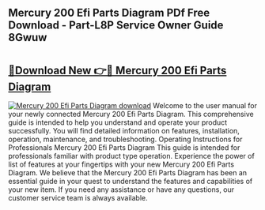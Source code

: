## Mercury 200 Efi Parts Diagram PDf Free Download - Part-L8P Service Owner Guide 8Gwuw

# <h2><a href="http://dfhplan.blite.top/?on=Mercury+200+Efi+Parts+Diagram">🔗Download New 👉🔴 Mercury 200 Efi Parts Diagram</a></h2>

[![Mercury 200 Efi Parts Diagram download](https://i.imgur.com/lujVjoI.png)](http://dfhplan.blite.top/?on=Mercury+200+Efi+Parts+Diagram)
Welcome to the user manual for your newly connected Mercury 200 Efi Parts Diagram. This comprehensive guide is intended to help you understand and operate your product successfully. You will find detailed information on features, installation, operation, maintenance, and troubleshooting. Operating Instructions for Professionals Mercury 200 Efi Parts Diagram This guide is intended for professionals familiar with product type operation. Experience the power of list of features at your fingertips with your new Mercury 200 Efi Parts Diagram. We believe that the Mercury 200 Efi Parts Diagram has been an essential guide in your quest to understand the features and capabilities of your new item. If you need any assistance or have any questions, our customer service team is always available.
